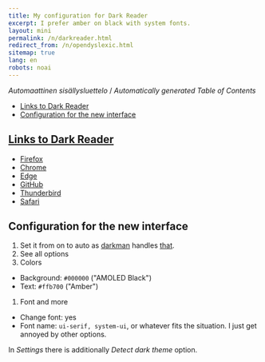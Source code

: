 ```yaml
---
title: My configuration for Dark Reader
excerpt: I prefer amber on black with system fonts.
layout: mini
permalink: /n/darkreader.html
redirect_from: /n/opendyslexic.html
sitemap: true
lang: en
robots: noai
---
```


<!-- editorconfig-checker-disable -->
<!-- prettier-ignore-start -->

<!-- START doctoc generated TOC please keep comment here to allow auto update -->
<!-- DON'T EDIT THIS SECTION, INSTEAD RE-RUN doctoc TO UPDATE -->
<em lang="fi">Automaattinen sisällysluettelo</em> / <em lang="en">Automatically generated Table of Contents</em>

- [Links to Dark Reader](#links-to-dark-reader)
- [Configuration for the new interface](#configuration-for-the-new-interface)

<!-- END doctoc generated TOC please keep comment here to allow auto update -->

<!-- prettier-ignore-end -->
<!-- editorconfig-checker-enable -->

## [Links to Dark Reader](https://github.com/darkreader/darkreader)

- [Firefox](https://addons.mozilla.org/firefox/addon/darkreader/)
- [Chrome](https://chrome.google.com/webstore/detail/dark-reader/eimadpbcbfnmbkopoojfekhnkhdbieeh/)
- [Edge](https://microsoftedge.microsoft.com/addons/detail/dark-reader/ifoakfbpdcdoeenechcleahebpibofpc/)
- [GitHub](https://github.com/darkreader/darkreader)
- [Thunderbird](https://addons.thunderbird.net/thunderbird/addon/darkreader)
- [Safari](https://darkreader.org/safari/)

## Configuration for the new interface

1. Set it from on to auto as [darkman](https://gitlab.com/WhyNotHugo/darkman/)
   handles
   [that](https://gitea.blesmrt.net/mikaela/shell-things/src/branch/master/local/share).
1. See all options
1. Colors

- Background: `#000000` ("AMOLED Black")
- Text: `#ffb700` ("Amber")

1. Font and more

- Change font: yes
- Font name: `ui-serif, system-ui`, or whatever fits the situation. I just get
  annoyed by other options.

In _Settings_ there is additionally _Detect dark theme_ option.
